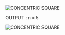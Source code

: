 ![CONCENTRIC SQUARE](https://github.com/user-attachments/assets/1ff234a6-a0a0-4460-98c7-af3eb5695a3c)


OUTPUT :
n = 5


![CONCENTRIC SQUARE](https://github.com/user-attachments/assets/1582b349-9dc9-4949-b593-042af485d9fa)

